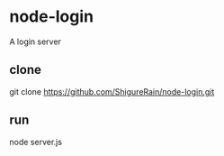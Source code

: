 # node-login
A login server
## clone
git clone https://github.com/ShigureRain/node-login.git
## run
node server.js
